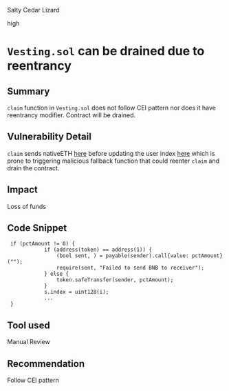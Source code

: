 Salty Cedar Lizard

high

# `Vesting.sol` can be drained due to reentrancy

## Summary
`claim` function in `Vesting.sol` does not follow CEI pattern nor does it have reentrancy modifier. Contract will be drained. 
## Vulnerability Detail
`claim` sends nativeETH [here](https://github.com/sherlock-audit/2024-03-zap-protocol/blob/c2ad35aa844899fa24f6ed0cbfcf6c7e611b061a/zap-contracts-labs/contracts/Vesting.sol#L82-L85) before updating the user index [here](https://github.com/sherlock-audit/2024-03-zap-protocol/blob/c2ad35aa844899fa24f6ed0cbfcf6c7e611b061a/zap-contracts-labs/contracts/Vesting.sol#L89) which is prone to triggering malicious fallback function that could reenter `claim` and drain the contract. 
## Impact
Loss of funds
## Code Snippet
```solidity
 if (pctAmount != 0) {
            if (address(token) == address(1)) {
                (bool sent, ) = payable(sender).call{value: pctAmount}("");
                require(sent, "Failed to send BNB to receiver");
            } else {
                token.safeTransfer(sender, pctAmount);
            }
            s.index = uint128(i);
            ...
 }
``` 
## Tool used

Manual Review

## Recommendation
Follow CEI pattern